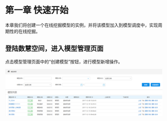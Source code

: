 # 第一章 快速开始

本章我们将创建一个在线挖掘模型的实例，并将该模型加入到模型调度中，实现周期性的在线挖掘。

## 登陆数慧空间，进入模型管理页面

点击模型管理页面中的“创建模型”按钮，进行模型新增操作。

![](/assets/模型列表页面.png)

